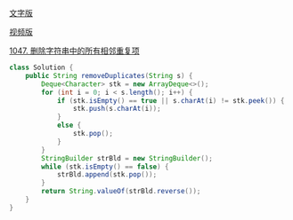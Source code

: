 [文字版](https://programmercarl.com/1047.%E5%88%A0%E9%99%A4%E5%AD%97%E7%AC%A6%E4%B8%B2%E4%B8%AD%E7%9A%84%E6%89%80%E6%9C%89%E7%9B%B8%E9%82%BB%E9%87%8D%E5%A4%8D%E9%A1%B9.html)

[视频版](https://www.bilibili.com/video/BV12a411P7mw)

[1047. 删除字符串中的所有相邻重复项](https://leetcode.cn/problems/remove-all-adjacent-duplicates-in-string)

```Java
class Solution {
    public String removeDuplicates(String s) {
        Deque<Character> stk = new ArrayDeque<>();
        for (int i = 0; i < s.length(); i++) {
            if (stk.isEmpty() == true || s.charAt(i) != stk.peek()) {
                stk.push(s.charAt(i));
            }
            else {
                stk.pop();
            }
        }
        StringBuilder strBld = new StringBuilder();
        while (stk.isEmpty() == false) {
            strBld.append(stk.pop());
        }
        return String.valueOf(strBld.reverse());
    }
}
```